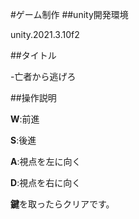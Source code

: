 #ゲーム制作
##unity開発環境

unity.2021.3.10f2

##タイトル

-亡者から逃げろ　　

##操作説明

**W**:前進

**S**:後進

**A**:視点を左に向く

**D**:視点を右に向く

**鍵**を取ったらクリアです。














